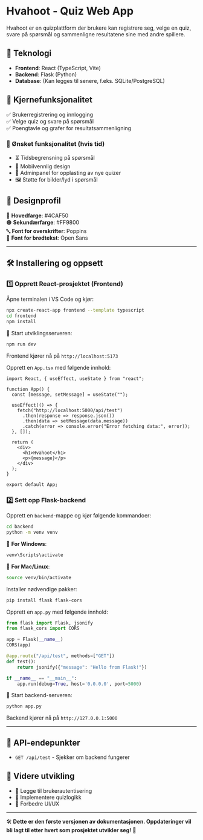 # Hvahoot - Quiz Web App

Hvahoot er en quizplattform der brukere kan registrere seg, velge en quiz, svare på spørsmål og sammenligne resultatene sine med andre spillere.

## 📌 Teknologi
- **Frontend**: React (TypeScript, Vite)
- **Backend**: Flask (Python)
- **Database**: (Kan legges til senere, f.eks. SQLite/PostgreSQL)

## 🚀 Kjernefunksjonalitet
✅ Brukerregistrering og innlogging  
✅ Velge quiz og svare på spørsmål  
✅ Poengtavle og grafer for resultatsammenligning  

### 🎯 Ønsket funksjonalitet (hvis tid)
- ⏳ Tidsbegrensning på spørsmål
- 📱 Mobilvennlig design
- 🔧 Adminpanel for opplasting av nye quizer
- 🖼️ Støtte for bilder/lyd i spørsmål

## 🎨 Designprofil
🎨 **Hovedfarge**: #4CAF50  
🟠 **Sekundærfarge**: #FF9800  
🔤 **Font for overskrifter**: Poppins  
📝 **Font for brødtekst**: Open Sans  

---

## 🛠️ Installering og oppsett

### 1️⃣ Opprett React-prosjektet (Frontend)
Åpne terminalen i VS Code og kjør:
```sh
npx create-react-app frontend --template typescript
cd frontend
npm install
```

🚀 Start utviklingsserveren:
```sh
npm run dev
```

Frontend kjører nå på `http://localhost:5173`

Opprett en `App.tsx` med følgende innhold:
```tsx
import React, { useEffect, useState } from "react";

function App() {
  const [message, setMessage] = useState("");

  useEffect(() => {
    fetch("http://localhost:5000/api/test")
      .then(response => response.json())
      .then(data => setMessage(data.message))
      .catch(error => console.error("Error fetching data:", error));
  }, []);

  return (
    <div>
      <h1>Hvahoot</h1>
      <p>{message}</p>
    </div>
  );
}

export default App;
```

### 2️⃣ Sett opp Flask-backend
Opprett en `backend`-mappe og kjør følgende kommandoer:
```sh
cd backend
python -m venv venv
```

🔹 **For Windows**:
```sh
venv\Scripts\activate
```

🔹 **For Mac/Linux**:
```sh
source venv/bin/activate
```

Installer nødvendige pakker:
```sh
pip install flask flask-cors
```

Opprett en `app.py` med følgende innhold:
```python
from flask import Flask, jsonify
from flask_cors import CORS

app = Flask(__name__)
CORS(app)

@app.route("/api/test", methods=["GET"])
def test():
    return jsonify({"message": "Hello from Flask!"})

if __name__ == "__main__":
    app.run(debug=True, host='0.0.0.0', port=5000)
```

🚀 Start backend-serveren:
```sh
python app.py
```

Backend kjører nå på `http://127.0.0.1:5000`

---

## 🔗 API-endepunkter
- `GET /api/test` - Sjekker om backend fungerer

## 📌 Videre utvikling
- 🔑 Legge til brukerautentisering
- 📝 Implementere quizlogikk
- 🎨 Forbedre UI/UX

---

🛠️ **Dette er den første versjonen av dokumentasjonen. Oppdateringer vil bli lagt til etter hvert som prosjektet utvikler seg!** 🚀

